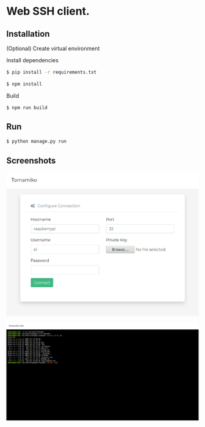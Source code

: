 # Web SSH client.

## Installation

(Optional) Create virtual environment

Install dependencies

```sh
$ pip install -r requirements.txt
```

```sh
$ npm install
```

Build

```sh
$ npm run build
```

## Run

```sh
$ python manage.py run
```

## Screenshots

![assets/tornamiko.png](assets/img/ui.png)

![assets/tornamiko.png](assets/img/tornamiko.png)





